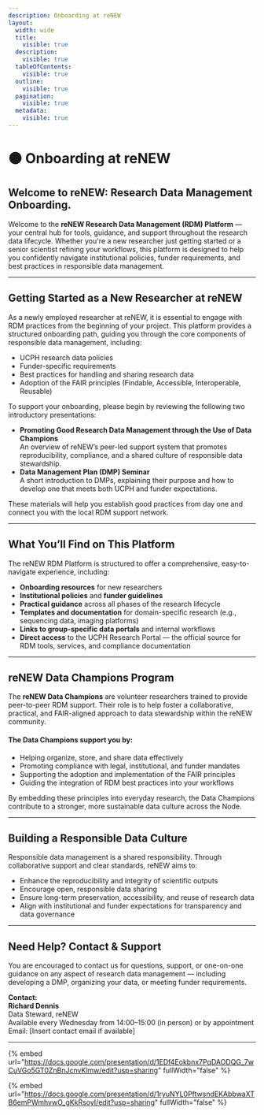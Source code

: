 ```yaml
---
description: Onboarding at reNEW
layout:
  width: wide
  title:
    visible: true
  description:
    visible: true
  tableOfContents:
    visible: true
  outline:
    visible: true
  pagination:
    visible: true
  metadata:
    visible: true
---
```


# 🟠 Onboarding at reNEW

## **Welcome to reNEW: Research Data Management Onboarding.**

Welcome to the **reNEW Research Data Management (RDM) Platform** — your central hub for tools, guidance, and support throughout the research data lifecycle. Whether you're a new researcher just getting started or a senior scientist refining your workflows, this platform is designed to help you confidently navigate institutional policies, funder requirements, and best practices in responsible data management.

***

## **Getting Started as a New Researcher at reNEW**

As a newly employed researcher at reNEW, it is essential to engage with RDM practices from the beginning of your project. This platform provides a structured onboarding path, guiding you through the core components of responsible data management, including:

* UCPH research data policies
* Funder-specific requirements
* Best practices for handling and sharing research data
* Adoption of the FAIR principles (Findable, Accessible, Interoperable, Reusable)

To support your onboarding, please begin by reviewing the following two introductory presentations:

* **Promoting Good Research Data Management through the Use of Data Champions**\
  An overview of reNEW’s peer-led support system that promotes reproducibility, compliance, and a shared culture of responsible data stewardship.
* **Data Management Plan (DMP) Seminar**\
  A short introduction to DMPs, explaining their purpose and how to develop one that meets both UCPH and funder expectations.

These materials will help you establish good practices from day one and connect you with the local RDM support network.

***

## **What You’ll Find on This Platform**

The reNEW RDM Platform is structured to offer a comprehensive, easy-to-navigate experience, including:

* **Onboarding resources** for new researchers
* **Institutional policies** and **funder guidelines**
* **Practical guidance** across all phases of the research lifecycle
* **Templates and documentation** for domain-specific research (e.g., sequencing data, imaging platforms)
* **Links to group-specific data portals** and internal workflows
* **Direct access** to the UCPH Research Portal — the official source for RDM tools, services, and compliance documentation

***

## **reNEW Data Champions Program**

The **reNEW Data Champions** are volunteer researchers trained to provide peer-to-peer RDM support. Their role is to help foster a collaborative, practical, and FAIR-aligned approach to data stewardship within the reNEW community.

#### The Data Champions support you by:

* Helping organize, store, and share data effectively
* Promoting compliance with legal, institutional, and funder mandates
* Supporting the adoption and implementation of the FAIR principles
* Guiding the integration of RDM best practices into your workflows

By embedding these principles into everyday research, the Data Champions contribute to a stronger, more sustainable data culture across the Node.

***

## **Building a Responsible Data Culture**

Responsible data management is a shared responsibility. Through collaborative support and clear standards, reNEW aims to:

* Enhance the reproducibility and integrity of scientific outputs
* Encourage open, responsible data sharing
* Ensure long-term preservation, accessibility, and reuse of research data
* Align with institutional and funder expectations for transparency and data governance

***

## **Need Help? Contact & Support**

You are encouraged to contact us for questions, support, or one-on-one guidance on any aspect of research data management — including developing a DMP, organizing your data, or meeting funder requirements.

**Contact:**\
**Richard Dennis**\
Data Steward, reNEW\
Available every Wednesday from 14:00–15:00 (in person) or by appointment\
Email: \[Insert contact email if available]

***

{% embed url="https://docs.google.com/presentation/d/1EDf4Eokbnx7PqDAODQG_7wCuVGo5GT0ZnBnJcnvKlmw/edit?usp=sharing" fullWidth="false" %}



{% embed url="https://docs.google.com/presentation/d/1ryuNYL0PftwsndEKAbbwaXTB6emPWmhvwO_gKkRsoyI/edit?usp=sharing" fullWidth="false" %}
